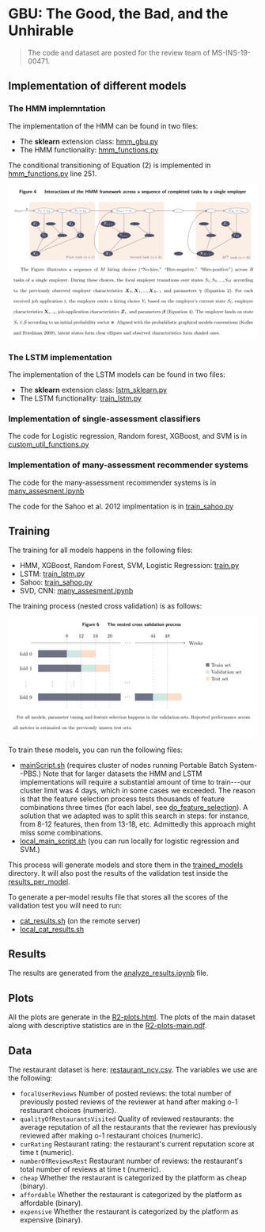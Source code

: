 # GBU:  The Good, the Bad, and the Unhirable


> The code and dataset are posted for the review team of MS-INS-19-00471.  

## Implementation of different models



### The HMM implemntation

The implementation of the HMM can be found in two files:
* The **sklearn** extension class:  [hmm_gbu.py](src/python/hmm_gbu.py)
* The HMM functionality:  [hmm_functions.py](src/python/hmm_functions.py)

The conditional transitioning of Equation  (2) is implemented in [hmm_functions.py](src/python/hmm_functions.py) line 251. 

![HMM](src/figs/hmm.png)


### The LSTM implementation

The implementation of the LSTM models can be found in two files:
* The **sklearn** extension class:  [lstm_sklearn.py](src/python/lstm_sklearn.py)
* The LSTM functionality:  [train_lstm.py](src/python/train_lstm.py)

### Implementation of single-assessment classifiers

The code for Logistic regression, Random forest, XGBoost, and SVM is in  [custom_util_functions.py](src/python/custom_util_functions.py)

### Implementation of many-assessment recommender systems

The code for the many-assessment recommender systems is in [many_assesment.ipynb](src/notebooks/many_assesment.ipynb)

The code for the  Sahoo et al. 2012 implmentation is in [train_sahoo.py](src/python/train_sahoo.py)


## Training

The training for all models happens in the following files:
* HMM, XGBoost, Random Forest, SVM, Logistic Regression: [train.py](src/python/train.py)
* LSTM:  [train_lstm.py](src/python/train_lstm.py)
* Sahoo: [train_sahoo.py](src/python/train_sahoo.py)
* SVD, CNN: [many_assesment.ipynb](src/notebooks/many_assesment.ipynb)

The training process (nested cross validation) is as follows:

![NCV](src/figs/ncv.png)


To train these models, you can run the following files:

* [mainScript.sh](src/python/mainScript.sh) (requires cluster of nodes running Portable Batch System--PBS.)
  Note that for larger datasets the HMM and LSTM implementations will require a substantial amount of time to train---our cluster limit was 4 days,
  which in some cases we exceeded. The reason is that the feature selection process tests thousands of feature combinations three times 
  (for each label, see [do_feature_selection](src/python/custom_util_functions.py)). 
  A solution that we adapted was to split this search in steps: for instance, from 8-12 features, then from 13-18, etc. 
  Admittedly this approach might miss some combinations.
* [local_main_script.sh](src/python/local_main_script.sh) (you can run locally for logistic regression and SVM.)

This process will generate models and store them in the [trained_models](data/trained_models) directory. 
It will also post the results of the validation test inside the  [results_per_model](data/results_per_model). 

To generate a per-model results file that stores all the scores of the validation test you will need to run:

* [cat_results.sh](src/python/cat_results.sh) (on the remote server)
* [local_cat_results.sh](src/python/local_cat_results.sh)


## Results

The results are generated from the [analyze_results.ipynb](src/notebooks/analyze_results.ipynb) file.  

## Plots

All the plots are generate in the [R2-plots.html](src/R/R2-plots.pdf).
The plots of the main dataset along with descriptive statistics are in the [R2-plots-main.pdf](src/R/R2-plots-main.pdf).

## Data


The restaurant dataset is here: [restaurant_ncv.csv](data/restaurant_ncv.csv). The variables we use are the following:

 - `focalUserReviews` Number of posted reviews: the total number of previously posted reviews of the reviewer at hand after making o-1 restaurant choices (numeric). 
 - `qualityOfRestaurantsVisited` Quality of reviewed restaurants: the average reputation of all the restaurants that the reviewer has previously reviewed after making o-1 restaurant choices (numeric).
 - `curRating` Restaurant rating: the restaurant's current reputation score at time t (numeric). 
- `numberOfReviewsRest` Restaurant number of reviews: the restaurant's total number of reviews at time t (numeric).
- `cheap` Whether the restaurant is categorized by the platform as cheap (binary).
- `affordable` Whether the restaurant is categorized by the platform as affordable (binary).
- `expensive` Whether the restaurant is categorized by the platform as expensive (binary). 

